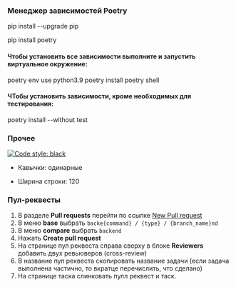 ### Менеджер зависимостей Poetry

pip install --upgrade pip

pip install poetry

#### Чтобы установить все зависимости выполните и запустить виртуальное окружение:
poetry env use python3.9
poetry install
poetry shell

#### ЧТобы установить зависимости, кроме необходимых для тестирования:

poetry install --without test

### Прочее

[![Code style: black](https://img.shields.io/badge/code%20style-black-000000.svg)](https://github.com/psf/black)

- Кавычки: одинарные

- Ширина строки: 120


### Пул-реквесты


 1. В разделе **Pull requests** перейти по ссылке [New Pull request](https://github.com/international-team-management/team-platform/pulls)
 2. В меню **base** выбрать `backe{command} / {type} / {branch_name}nd`
 3. В меню **compare** выбрать `backend`
 4. Нажать **Create pull request**
 5. На странице пул реквеста справа сверху в блоке **Reviewers** добавить двух ревьюверов (cross-review)
 6. В название пул реквеста скопировать название задачи (если задача выполнена частично, то вкратце перечислить, что сделано)
 7. На странице таска слинковать пулл реквест и таск.
